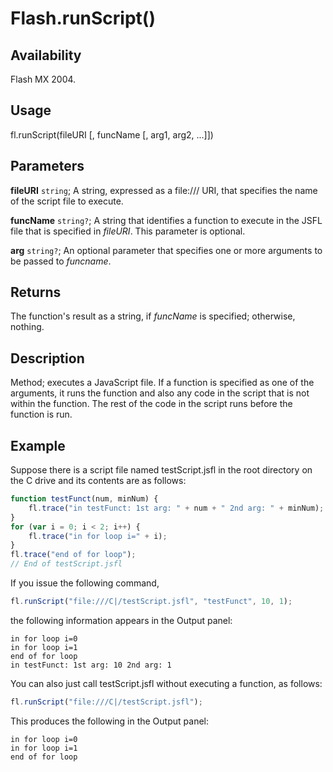 # Flash.runScript()

## Availability

Flash MX 2004.

## Usage

fl.runScript(fileURI [, funcName [, arg1, arg2, ...]])

## Parameters

**fileURI** `string`; A string, expressed as a file:/// URI, that specifies the name of the script file to execute.

**funcName** `string?`; A string that identifies a function to execute in the JSFL file that is specified in *fileURI*. This parameter is optional.

**arg** `string?`; An optional parameter that specifies one or more arguments to be passed to *funcname*.

## Returns

The function's result as a string, if *funcName* is specified; otherwise, nothing.

## Description

Method; executes a JavaScript file. If a function is specified as one of the arguments, it runs the function and also any code in the script that is not within the function. The rest of the code in the script runs before the function is run.

## Example

Suppose there is a script file named testScript.jsfl in the root directory on the C drive and its contents are as follows:

```javascript
function testFunct(num, minNum) {
    fl.trace("in testFunct: 1st arg: " + num + " 2nd arg: " + minNum);
}
for (var i = 0; i < 2; i++) {
    fl.trace("in for loop i=" + i);
}
fl.trace("end of for loop");
// End of testScript.jsfl
```

If you issue the following command,

```javascript
fl.runScript("file:///C|/testScript.jsfl", "testFunct", 10, 1);
```

the following information appears in the Output panel:

```text
in for loop i=0
in for loop i=1
end of for loop
in testFunct: 1st arg: 10 2nd arg: 1
```

You can also just call testScript.jsfl without executing a function, as follows:

```javascript
fl.runScript("file:///C|/testScript.jsfl");
```

This produces the following in the Output panel:

```text
in for loop i=0
in for loop i=1
end of for loop
```
